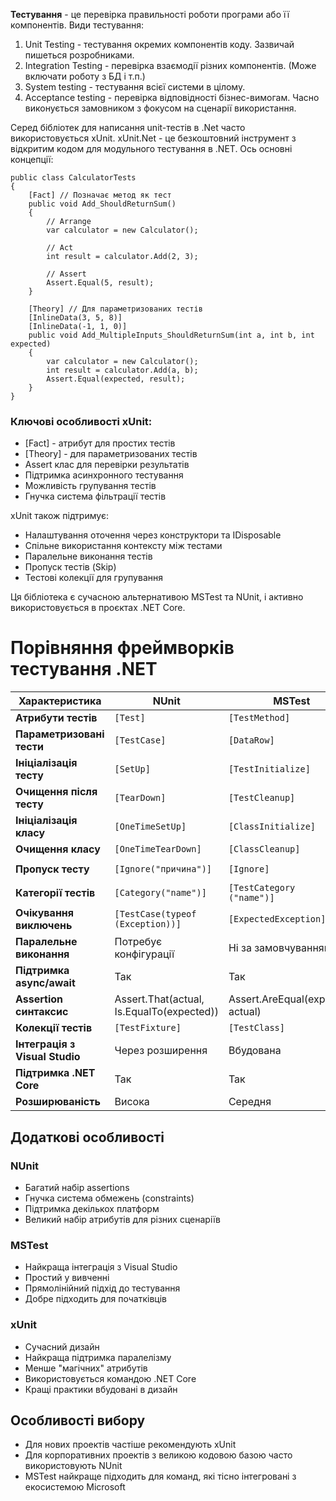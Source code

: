 **Тестування** - це перевірка правильності роботи програми або її компонентів.
Види тестування:
1. Unit Testing - тестування окремих компонентів коду. Зазвичай пишеться розробниками.
2. Integration Testing - перевірка взаємодії різних компонентів. (Може включати роботу з БД і т.п.)
3. System testing - тестування всієї системи в цілому.
4. Acceptance testing - перевірка відповідності бізнес-вимогам. Часно виконується замовником з фокусом на сценарії використання.

Серед бібліотек для написання unit-тестів в .Net часто використовується xUnit.
xUnit.Net - це безкоштовний інструмент з відкритим кодом для модульного тестування в .NET. Ось основні концепції:
```
public class CalculatorTests
{
    [Fact] // Позначає метод як тест
    public void Add_ShouldReturnSum()
    {
        // Arrange
        var calculator = new Calculator();
        
        // Act
        int result = calculator.Add(2, 3);
        
        // Assert
        Assert.Equal(5, result);
    }

    [Theory] // Для параметризованих тестів
    [InlineData(3, 5, 8)]
    [InlineData(-1, 1, 0)]
    public void Add_MultipleInputs_ShouldReturnSum(int a, int b, int expected)
    {
        var calculator = new Calculator();
        int result = calculator.Add(a, b);
        Assert.Equal(expected, result);
    }
}
```
### Ключові особливості xUnit:
- [Fact] - атрибут для простих тестів
- [Theory] - для параметризованих тестів
- Assert клас для перевірки результатів
- Підтримка асинхронного тестування
- Можливість групування тестів
- Гнучка система фільтрації тестів

xUnit також підтримує:
- Налаштування оточення через конструктори та IDisposable
- Спільне використання контексту між тестами
- Паралельне виконання тестів
- Пропуск тестів (Skip)
- Тестові колекції для групування

Ця бібліотека є сучасною альтернативою MSTest та NUnit, і активно використовується в проєктах .NET Core.

# Порівняння фреймворків тестування .NET

| Характеристика                 | NUnit                                     | MSTest                            | xUnit                          |
| ------------------------------ | ----------------------------------------- | --------------------------------- | ------------------------------ |
| **Атрибути тестів**            | `[Test]`                                  | `[TestMethod]`                    | `[Fact]`                       |
| **Параметризовані тести**      | `[TestCase]`                              | `[DataRow]`                       | `[Theory]` + `[InlineData]`    |
| **Ініціалізація тесту**        | `[SetUp]`                                 | `[TestInitialize]`                | Конструктор класу              |
| **Очищення після тесту**       | `[TearDown]`                              | `[TestCleanup]`                   | IDisposable.Dispose()          |
| **Ініціалізація класу**        | `[OneTimeSetUp]`                          | `[ClassInitialize]`               | IClassFixture<T>               |
| **Очищення класу**             | `[OneTimeTearDown]`                       | `[ClassCleanup]`                  | IClassFixture<T>               |
| **Пропуск тесту**              | `[Ignore("причина")]`                     | `[Ignore]`                        | `[Fact(Skip`<br>`="причина")]` |
| **Категорії тестів**           | `[Category("name")]`                      | `[TestCategory`<br>`("name")]`    | `[Trait("Category", "name")]`  |
| **Очікування виключень**       | `[TestCase(typeof`<br>`(Exception))]`     | `[ExpectedException]`             | Assert.Throws<Exception>()     |
| **Паралельне виконання**       | Потребує конфігурації                     | Ні за замовчуванням               | Так за замовчуванням           |
| **Підтримка async/await**      | Так                                       | Так                               | Так                            |
| **Assertion синтаксис**        | Assert.That(actual, Is.EqualTo(expected)) | Assert.AreEqual(expected, actual) | Assert.Equal(expected, actual) |
| **Колекції тестів**            | `[TestFixture]`                           | `[TestClass]`                     | Неявно через клас              |
| **Інтеграція з Visual Studio** | Через розширення                          | Вбудована                         | Через розширення               |
| **Підтримка .NET Core**        | Так                                       | Так                               | Так                            |
| **Розширюваність**             | Висока                                    | Середня                           | Висока                         |


## Додаткові особливості

### NUnit
- Багатий набір assertions
- Гнучка система обмежень (constraints)
- Підтримка декількох платформ
- Великий набір атрибутів для різних сценаріїв
### MSTest
- Найкраща інтеграція з Visual Studio
- Простий у вивченні
- Прямолінійний підхід до тестування
- Добре підходить для початківців
### xUnit
- Сучасний дизайн
- Найкраща підтримка паралелізму
- Менше "магічних" атрибутів
- Використовується командою .NET Core
- Кращі практики вбудовані в дизайн
## Особливості вибору

- Для нових проектів частіше рекомендують xUnit
- Для корпоративних проектів з великою кодовою базою часто використовують NUnit
- MSTest найкраще підходить для команд, які тісно інтегровані з екосистемою Microsoft